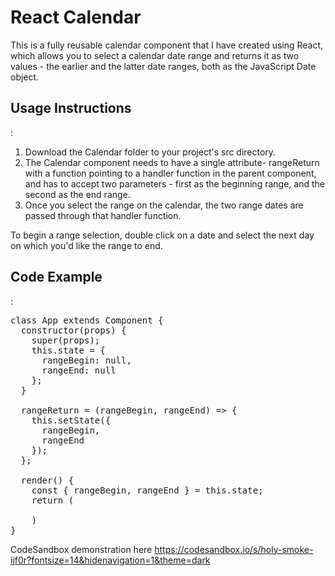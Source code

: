 <h1>React Calendar</h1>

This is a fully reusable calendar component that I have created using React, which allows you to select a calendar date range and 
returns it as two values - the earlier and the latter date ranges, both as the JavaScript Date object.

<h2>Usage Instructions</h2>:

1. Download the Calendar folder to your project's src directory.
2. The Calendar component needs to have a single attribute- rangeReturn with a function pointing to a handler function in the parent component, and has to accept two parameters - first as the beginning range, and the second as the end range.
3. Once you select the range on the calendar, the two range dates are passed through that handler function.

To begin a range selection, double click on a date and select the next day on which you'd like the range to end.

<h2>Code Example</h2>:

<pre>
class App extends Component {
  constructor(props) {
    super(props);
    this.state = {
      rangeBegin: null,
      rangeEnd: null
    };
  }

  rangeReturn = (rangeBegin, rangeEnd) => {
    this.setState({
      rangeBegin,
      rangeEnd
    });
  };

  render() {
    const { rangeBegin, rangeEnd } = this.state;
    return (
          <Calendar rangeReturn={this.rangeReturn} />
    )
}
</pre>

CodeSandbox demonstration here https://codesandbox.io/s/holy-smoke-ijf0r?fontsize=14&hidenavigation=1&theme=dark

